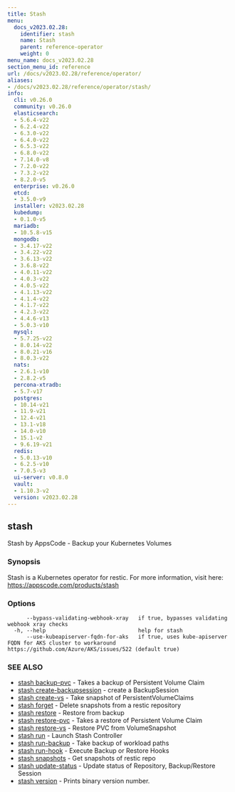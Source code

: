 ```yaml
---
title: Stash
menu:
  docs_v2023.02.28:
    identifier: stash
    name: Stash
    parent: reference-operator
    weight: 0
menu_name: docs_v2023.02.28
section_menu_id: reference
url: /docs/v2023.02.28/reference/operator/
aliases:
- /docs/v2023.02.28/reference/operator/stash/
info:
  cli: v0.26.0
  community: v0.26.0
  elasticsearch:
  - 5.6.4-v22
  - 6.2.4-v22
  - 6.3.0-v22
  - 6.4.0-v22
  - 6.5.3-v22
  - 6.8.0-v22
  - 7.14.0-v8
  - 7.2.0-v22
  - 7.3.2-v22
  - 8.2.0-v5
  enterprise: v0.26.0
  etcd:
  - 3.5.0-v9
  installer: v2023.02.28
  kubedump:
  - 0.1.0-v5
  mariadb:
  - 10.5.8-v15
  mongodb:
  - 3.4.17-v22
  - 3.4.22-v22
  - 3.6.13-v22
  - 3.6.8-v22
  - 4.0.11-v22
  - 4.0.3-v22
  - 4.0.5-v22
  - 4.1.13-v22
  - 4.1.4-v22
  - 4.1.7-v22
  - 4.2.3-v22
  - 4.4.6-v13
  - 5.0.3-v10
  mysql:
  - 5.7.25-v22
  - 8.0.14-v22
  - 8.0.21-v16
  - 8.0.3-v22
  nats:
  - 2.6.1-v10
  - 2.8.2-v5
  percona-xtradb:
  - 5.7-v17
  postgres:
  - 10.14-v21
  - 11.9-v21
  - 12.4-v21
  - 13.1-v18
  - 14.0-v10
  - 15.1-v2
  - 9.6.19-v21
  redis:
  - 5.0.13-v10
  - 6.2.5-v10
  - 7.0.5-v3
  ui-server: v0.8.0
  vault:
  - 1.10.3-v2
  version: v2023.02.28
---
```


## stash

Stash by AppsCode - Backup your Kubernetes Volumes

### Synopsis

Stash is a Kubernetes operator for restic. For more information, visit here: https://appscode.com/products/stash

### Options

```
      --bypass-validating-webhook-xray   if true, bypasses validating webhook xray checks
  -h, --help                             help for stash
      --use-kubeapiserver-fqdn-for-aks   if true, uses kube-apiserver FQDN for AKS cluster to workaround https://github.com/Azure/AKS/issues/522 (default true)
```

### SEE ALSO

* [stash backup-pvc](/docs/v2023.02.28/reference/operator/stash_backup-pvc)	 - Takes a backup of Persistent Volume Claim
* [stash create-backupsession](/docs/v2023.02.28/reference/operator/stash_create-backupsession)	 - create a BackupSession
* [stash create-vs](/docs/v2023.02.28/reference/operator/stash_create-vs)	 - Take snapshot of PersistentVolumeClaims
* [stash forget](/docs/v2023.02.28/reference/operator/stash_forget)	 - Delete snapshots from a restic repository
* [stash restore](/docs/v2023.02.28/reference/operator/stash_restore)	 - Restore from backup
* [stash restore-pvc](/docs/v2023.02.28/reference/operator/stash_restore-pvc)	 - Takes a restore of Persistent Volume Claim
* [stash restore-vs](/docs/v2023.02.28/reference/operator/stash_restore-vs)	 - Restore PVC from VolumeSnapshot
* [stash run](/docs/v2023.02.28/reference/operator/stash_run)	 - Launch Stash Controller
* [stash run-backup](/docs/v2023.02.28/reference/operator/stash_run-backup)	 - Take backup of workload paths
* [stash run-hook](/docs/v2023.02.28/reference/operator/stash_run-hook)	 - Execute Backup or Restore Hooks
* [stash snapshots](/docs/v2023.02.28/reference/operator/stash_snapshots)	 - Get snapshots of restic repo
* [stash update-status](/docs/v2023.02.28/reference/operator/stash_update-status)	 - Update status of Repository, Backup/Restore Session
* [stash version](/docs/v2023.02.28/reference/operator/stash_version)	 - Prints binary version number.

